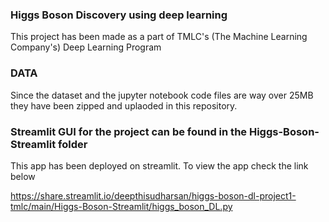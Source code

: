 ### Higgs Boson Discovery using deep learning

This project has been made as a part of TMLC's (The Machine Learning Company's) Deep Learning Program

### DATA

Since the dataset and the jupyter notebook code files are way over 25MB they have been zipped and uplaoded in this repository. 

### Streamlit GUI for the project can be found in the Higgs-Boson-Streamlit folder
This app has been deployed on streamlit. To view the app check the link below

https://share.streamlit.io/deepthisudharsan/higgs-boson-dl-project1-tmlc/main/Higgs-Boson-Streamlit/higgs_boson_DL.py
